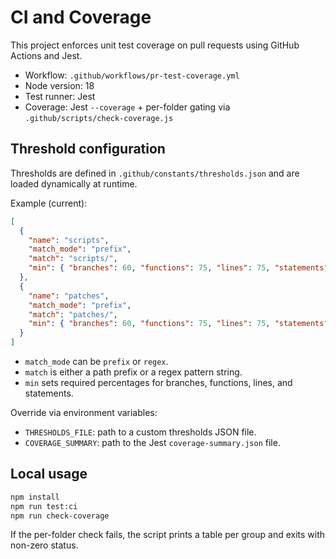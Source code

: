 # CI and Coverage

This project enforces unit test coverage on pull requests using GitHub Actions and Jest.

- Workflow: `.github/workflows/pr-test-coverage.yml`
- Node version: 18
- Test runner: Jest
- Coverage: Jest `--coverage` + per-folder gating via `.github/scripts/check-coverage.js`

## Threshold configuration

Thresholds are defined in `.github/constants/thresholds.json` and are loaded dynamically at runtime.

Example (current):

```json
[
  {
    "name": "scripts",
    "match_mode": "prefix",
    "match": "scripts/",
    "min": { "branches": 60, "functions": 75, "lines": 75, "statements": 75 }
  },
  {
    "name": "patches",
    "match_mode": "prefix",
    "match": "patches/",
    "min": { "branches": 60, "functions": 75, "lines": 75, "statements": 72 }
  }
]
```

- `match_mode` can be `prefix` or `regex`.
- `match` is either a path prefix or a regex pattern string.
- `min` sets required percentages for branches, functions, lines, and statements.

Override via environment variables:

- `THRESHOLDS_FILE`: path to a custom thresholds JSON file.
- `COVERAGE_SUMMARY`: path to the Jest `coverage-summary.json` file.

## Local usage

```zsh
npm install
npm run test:ci
npm run check-coverage
```

If the per-folder check fails, the script prints a table per group and exits with non-zero status.
